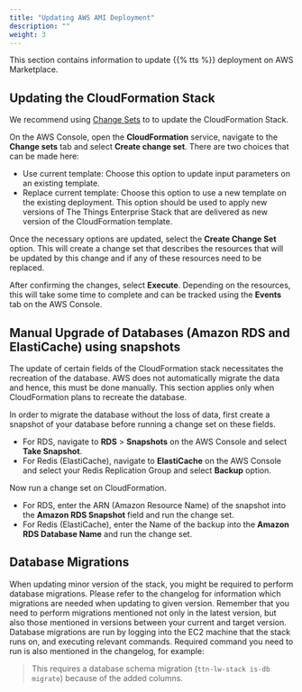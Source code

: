 ```yaml
---
title: "Updating AWS AMI Deployment"
description: ""
weight: 3
---
```


This section contains information to update {{% tts %}} deployment on AWS Marketplace.

<!--more-->

## Updating the CloudFormation Stack

We recommend using [Change Sets](https://docs.aws.amazon.com/AWSCloudFormation/latest/UserGuide/using-cfn-updating-stacks-changesets.html) to to update the CloudFormation Stack.

On the AWS Console, open the **CloudFormation** service, navigate to the **Change sets** tab and select **Create change set**. There are two choices that can be made here:

- Use current template: Choose this option to update input parameters on an existing template.
- Replace current template: Choose this option to use a new template on the existing deployment. This option should be used to apply new versions of The Things Enterprise Stack that are delivered as new version of the CloudFormation template.

Once the necessary options are updated, select the **Create Change Set** option. This will create a change set that describes the resources that will be updated by this change and if any of these resources need to be replaced. 

After confirming the changes, select **Execute**. Depending on the resources, this will take some time to complete and can be tracked using the **Events** tab on the AWS Console.

## Manual Upgrade of Databases (Amazon RDS and ElastiCache) using snapshots

The update of certain fields of the CloudFormation stack necessitates the recreation of the database. AWS does not automatically migrate the data and hence, this must be done manually. This section applies only when CloudFormation plans to recreate the database.

In order to migrate the database without the loss of data, first create a snapshot of your database before running a change set on these fields.

- For RDS, navigate to **RDS** > **Snapshots** on the AWS Console and select **Take Snapshot**.
- For Redis (ElastiCache), navigate to **ElastiCache** on the AWS Console and select your Redis Replication Group and select **Backup** option.

Now run a change set on CloudFormation.

- For RDS, enter the ARN (Amazon Resource Name) of the snapshot into the **Amazon RDS Snapshot** field and run the change set.
- For Redis (ElastiCache), enter the Name of the backup into the **Amazon RDS Database Name** and run the change set.

## Database Migrations

When updating minor version of the stack, you might be required to perform database migrations. Please refer to the changelog for information which migrations are needed when updating to given version. Remember that you need to perform migrations mentioned not only in the latest version, but also those mentioned in versions between your current and target version. Database migrations are run by logging into the EC2 machine that the stack runs on, and executing relevant commands. Required command you need to run is also mentioned in the changelog, for example:

> This requires a database schema migration (`ttn-lw-stack is-db migrate`) because of the added columns.
